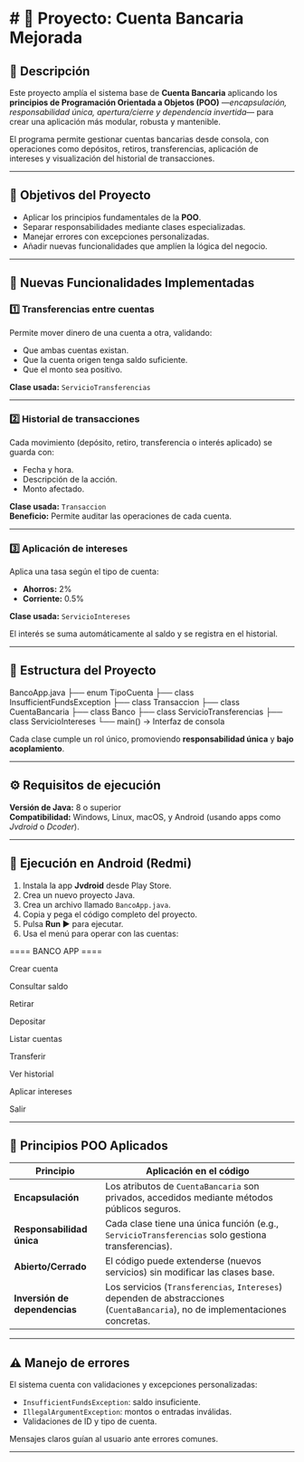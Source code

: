 # # 🏦 Proyecto: Cuenta Bancaria Mejorada

## 📘 Descripción
Este proyecto amplía el sistema base de **Cuenta Bancaria** aplicando los **principios de Programación Orientada a Objetos (POO)** —*encapsulación, responsabilidad única, apertura/cierre y dependencia invertida*— para crear una aplicación más modular, robusta y mantenible.  

El programa permite gestionar cuentas bancarias desde consola, con operaciones como depósitos, retiros, transferencias, aplicación de intereses y visualización del historial de transacciones.

---

## 🎯 Objetivos del Proyecto
- Aplicar los principios fundamentales de la **POO**.
- Separar responsabilidades mediante clases especializadas.
- Manejar errores con excepciones personalizadas.
- Añadir nuevas funcionalidades que amplíen la lógica del negocio.

---

## 🧩 Nuevas Funcionalidades Implementadas

### 1️⃣ Transferencias entre cuentas
Permite mover dinero de una cuenta a otra, validando:
- Que ambas cuentas existan.  
- Que la cuenta origen tenga saldo suficiente.  
- Que el monto sea positivo.  

**Clase usada:** `ServicioTransferencias`

---

### 2️⃣ Historial de transacciones
Cada movimiento (depósito, retiro, transferencia o interés aplicado) se guarda con:
- Fecha y hora.  
- Descripción de la acción.  
- Monto afectado.  

**Clase usada:** `Transaccion`  
**Beneficio:** Permite auditar las operaciones de cada cuenta.

---

### 3️⃣ Aplicación de intereses
Aplica una tasa según el tipo de cuenta:
- **Ahorros:** 2%  
- **Corriente:** 0.5%

**Clase usada:** `ServicioIntereses`

El interés se suma automáticamente al saldo y se registra en el historial.

---

## 🧱 Estructura del Proyecto
BancoApp.java
├── enum TipoCuenta
├── class InsufficientFundsException
├── class Transaccion
├── class CuentaBancaria
├── class Banco
├── class ServicioTransferencias
├── class ServicioIntereses
└── main() → Interfaz de consola

Cada clase cumple un rol único, promoviendo **responsabilidad única** y **bajo acoplamiento**.

---

## ⚙️ Requisitos de ejecución

**Versión de Java:** 8 o superior  
**Compatibilidad:** Windows, Linux, macOS, y Android (usando apps como *Jvdroid* o *Dcoder*).  

---

## 📱 Ejecución en Android (Redmi)

1. Instala la app **Jvdroid** desde Play Store.  
2. Crea un nuevo proyecto Java.  
3. Crea un archivo llamado `BancoApp.java`.  
4. Copia y pega el código completo del proyecto.  
5. Pulsa **Run ▶️** para ejecutar.  
6. Usa el menú para operar con las cuentas:  

==== BANCO APP ====

Crear cuenta

Consultar saldo

Retirar

Depositar

Listar cuentas

Transferir

Ver historial

Aplicar intereses

Salir


---

## 🧠 Principios POO Aplicados

| Principio | Aplicación en el código |
|------------|-------------------------|
| **Encapsulación** | Los atributos de `CuentaBancaria` son privados, accedidos mediante métodos públicos seguros. |
| **Responsabilidad única** | Cada clase tiene una única función (e.g., `ServicioTransferencias` solo gestiona transferencias). |
| **Abierto/Cerrado** | El código puede extenderse (nuevos servicios) sin modificar las clases base. |
| **Inversión de dependencias** | Los servicios (`Transferencias`, `Intereses`) dependen de abstracciones (`CuentaBancaria`), no de implementaciones concretas. |

---

## ⚠️ Manejo de errores
El sistema cuenta con validaciones y excepciones personalizadas:
- `InsufficientFundsException`: saldo insuficiente.
- `IllegalArgumentException`: montos o entradas inválidas.
- Validaciones de ID y tipo de cuenta.

Mensajes claros guían al usuario ante errores comunes.

---



